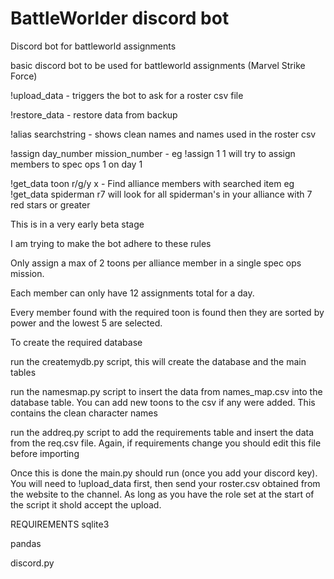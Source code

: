 # BattleWorlder discord bot
Discord bot for battleworld assignments

basic discord bot to be used for battleworld assignments (Marvel Strike Force)

!upload_data - triggers the bot to ask for a roster csv file

!restore_data - restore data from backup

!alias searchstring - shows clean names and names used in the roster csv

!assign day_number mission_number - eg !assign 1 1 will try to assign members to spec ops 1 on day 1

!get_data toon r/g/y x - Find alliance members with searched item eg !get_data spiderman r7 will look for all spiderman's in your alliance with 7 red stars or greater

This is in a very early beta stage

I am trying to make the bot adhere to these rules

Only assign a max of 2 toons per alliance member in a single spec ops mission.

Each member can only have 12 assignments total for a day.

Every member found with the required toon is found then they are sorted by power and the lowest 5 are selected.

To create the required database

run the createmydb.py script, this will create the database and the main tables

run the namesmap.py script to insert the data from names_map.csv into the database table. You can add new toons to the csv if any were added. This contains the clean character names

run the addreq.py script to add the requirements table and insert the data from the req.csv file. Again, if requirements change you should edit this file before importing

Once this is done the main.py should run (once you add your discord key). You will need to !upload_data first, then send your roster.csv obtained from the website to the channel. As long as you have the role set at the start of the script it shold accept the upload.


REQUIREMENTS
sqlite3

pandas

discord.py
